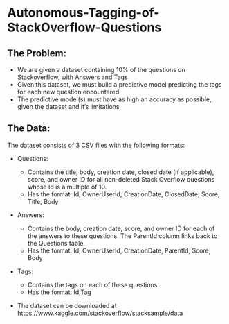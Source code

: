 # Autonomous-Tagging-of-StackOverflow-Questions
## The Problem:
* We are given a dataset containing 10% of the questions on Stackoverflow, with Answers and Tags
* Given this dataset, we must build a predictive model predicting the tags for each new question encountered
* The predictive model(s) must have as high an accuracy as possible, given the dataset and it’s limitations

## The Data:
The dataset consists of 3 CSV files with the following formats:
* Questions:
  * Contains the title, body, creation date, closed date (if applicable), score, and owner ID for all non-deleted Stack Overflow questions whose Id is a multiple of 10.
  * Has the format: Id, OwnerUserId, CreationDate, ClosedDate, Score, Title, Body
* Answers:
  * Contains the body, creation date, score, and owner ID for each of the answers to these questions. The ParentId column links back to the Questions table.
  * Has the format: Id, OwnerUserId, CreationDate, ParentId, Score, Body

* Tags:
  *  Contains the tags on each of these questions
  * Has the format: Id,Tag
 
* The dataset can be downloaded at https://www.kaggle.com/stackoverflow/stacksample/data

